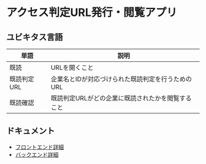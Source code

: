 # アクセス判定URL発行・閲覧アプリ

## ユビキタス言語
| 単語        | 説明                                              | 
| ----------- | ------------------------------------------------- | 
| 既読        | URLを開くこと                                     | 
| 既読判定URL | 企業名とIDが対応づけられた既読判定を行うためのURL | 
| 既読確認 | 既読判定URLがどの企業に既読されたかを閲覧すること | 


## ドキュメント

- [フロントエンド詳細](https://github.com/suuham/url-click-confirmation/blob/dev/apps/frontend/README.md)
- [バックエンド詳細](https://github.com/suuham/url-click-confirmation/blob/dev/apps/backend/README.md)
